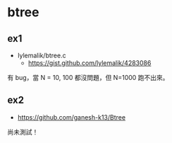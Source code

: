 # btree

## ex1

* lylemalik/btree.c
    * https://gist.github.com/lylemalik/4283086

有 bug，當 N = 10, 100 都沒問題，但 N=1000 跑不出來。

## ex2

* https://github.com/ganesh-k13/Btree

尚未測試！